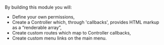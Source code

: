 By building this module you will:
* Define your own permissions,
* Create a Controller which, through 'callbacks', provides HTML markup as a “renderable array”,
* Create custom routes which map to Controller callbacks,
* Create custom menu links on the main menu.
